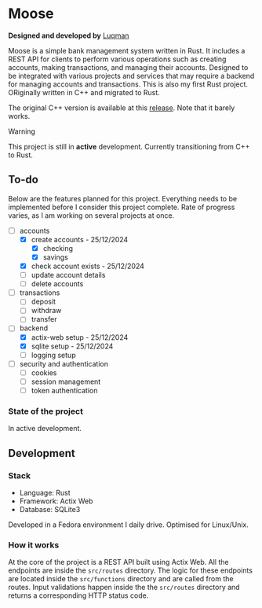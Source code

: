 # Moose

**Designed and developed by** [Luqman](https://theluqmn.github.io/)

Moose is a simple bank management system written in Rust. It includes a REST API for clients to perform various operations such as creating accounts, making transactions, and managing their accounts. Designed to be integrated with various projects and services that may require a backend for managing accounts and transactions. This is also my first Rust project. ORiginally written in C++ and migrated to Rust.

The original C++ version is available at this [release](https://github.com/TheLuqmn/Moose/releases/tag/v0.1.cpp). Note that it barely works.

> [!WARNING]
> This project is still in **active** development. Currently transitioning from C++ to Rust.

## To-do

Below are the features planned for this project. Everything needs to be implemented before I consider this project complete. Rate of progress varies, as I am working on several projects at once.

- [ ] accounts
  - [x] create accounts - 25/12/2024
    - [x] checking
    - [x] savings
  - [x] check account exists - 25/12/2024
  - [ ] update account details
  - [ ] delete accounts
- [ ] transactions
  - [ ] deposit
  - [ ] withdraw
  - [ ] transfer
- [ ] backend
  - [x] actix-web setup - 25/12/2024
  - [x] sqlite setup - 25/12/2024
  - [ ] logging setup
- [ ] security and authentication
  - [ ] cookies
  - [ ] session management
  - [ ] token authentication

### State of the project

In active development.

## Development

### Stack

- Language: Rust
- Framework: Actix Web
- Database: SQLite3

Developed in a Fedora environment I daily drive. Optimised for Linux/Unix.

### How it works

At the core of the project is a REST API built using Actix Web. All the endpoints are inside the `src/routes` directory. The logic for these endpoints are located inside the `src/functions` directory and are called from the routes. Input validations happen inside the the `src/routes` directory and returns a corresponding HTTP status code.
